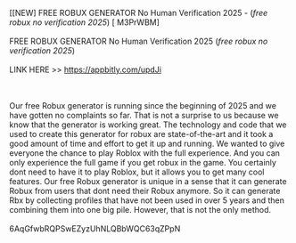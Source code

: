 [[NEW] FREE ROBUX GENERATOR No Human Verification 2025 - (*free robux no verification 2025*) [ M3PrWBM]
<br>
<br>FREE ROBUX GENERATOR No Human Verification 2025 (*free robux no verification 2025*)
<br>
<br>LINK HERE >> https://appbitly.com/updJi

<br>
<br>Our free Robux generator is running since the beginning of 2025 and we have gotten no complaints so far.  That is not a surprise to us because we know that the generator is working great.  The technology and code that we used to create this generator for robux are state-of-the-art and it took a good amount of time and effort to get it up and running. We wanted to give everyone the chance to play Roblox with the full experience.  And you can only experience the full game if you get robux in the game.  You certainly dont need to have it to play Roblox, but it allows you to get many cool features.  Our free Robux generator is unique in a sense that it can generate Robux from users that dont need their Robux anymore.  So it can generate Rbx by collecting profiles that have not been used in over 5 years and then combining them into one big pile. However, that is not the only method. 
<br>
<br>6AqGfwbRQPSwEZyzUhNLQBbWQC63qZPpN
<br>
